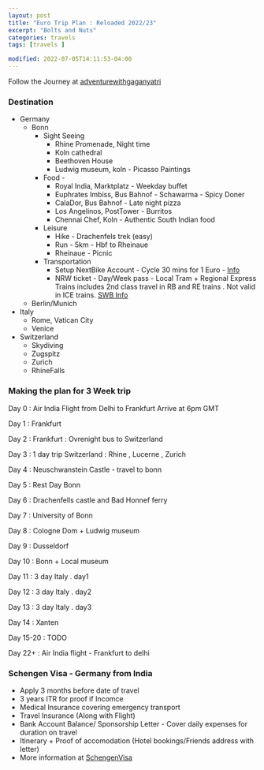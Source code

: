 ```yaml
---
layout: post
title: "Euro Trip Plan : Reloaded 2022/23"
excerpt: "Bolts and Nuts"
categories: travels
tags: [travels ]

modified: 2022-07-05T14:11:53-04:00
---
```


Follow the Journey at [adventurewithgaganyatri](https://instagram.com/adventurewithgaganyatri)

### Destination
* Germany
  * Bonn
    * Sight Seeing
      * Rhine Promenade, Night time
      * Koln cathedral
      * Beethoven House
      * Ludwig museum, koln - Picasso Paintings
    * Food - 
      * Royal India, Marktplatz - Weekday buffet
      * Euphrates Imbiss, Bus Bahnof - Schawarma - Spicy Doner
      * CalaDor, Bus Bahnof - Late night pizza 
      * Los Angelinos, PostTower - Burritos
      * Chennai Chef, Koln - Authentic South Indian food
    * Leisure
      * Hike - Drachenfels trek (easy)
      * Run - 5km - Hbf to Rheinaue
      * Rheinaue - Picnic
    * Transportation
      * Setup NextBike Account - Cycle 30 mins for 1 Euro - [Info](https://www.nextbike.de/en/bonn/)
      * NRW ticket - Day/Week pass - Local Tram + Regional Express Trains includes 2nd class travel in  RB and RE trains . Not valid in ICE trains. [SWB Info](https://www.swb-busundbahn.de/en/english/)
  * Berlin/Munich
* Italy
  * Rome, Vatican City
  * Venice
* Switzerland
  * Skydiving
  * Zugspitz
  * Zurich
  * RhineFalls

### Making the plan for 3 Week trip


Day 0 : Air India Flight from Delhi to Frankfurt
        Arrive at 6pm GMT

Day 1 : Frankfurt

Day 2 : Frankfurt : Ovrenight bus to Switzerland

Day 3 : 1 day trip Switzerland : Rhine , Lucerne , Zurich

Day 4 : Neuschwanstein Castle - travel to bonn

Day 5 : Rest Day Bonn

Day 6 : Drachenfells castle and Bad Honnef ferry

Day 7 : University of Bonn

Day 8 : Cologne Dom + Ludwig museum

Day 9 : Dusseldorf

Day 10 : Bonn + Local museum

Day 11 : 3 day Italy . day1

Day 12 : 3 day Italy . day2

Day 13 : 3 day Italy . day3

Day 14 : Xanten

Day 15-20 : TODO

Day 22+ : Air India flight - Frankfurt to delhi


### Schengen Visa - Germany from India
* Apply 3 months before date of travel
* 3 years ITR for proof if Incomce
* Medical Insurance covering emergency transport
* Travel Insurance (Along with Flight)
* Bank Account Balance/ Sponsorship Letter - Cover daily expenses for duration on travel
* Itinerary + Proof of accomodation (Hotel bookings/Friends address with letter)
* More information at [SchengenVisa](https://www.schengenvisainfo.com/germany/visa/)